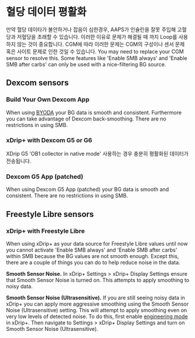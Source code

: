 # 혈당 데이터 평활화

만약 혈당 데이타가 불안하거나 잡음이 심한경우, AAPS가 인슐린을 잘못 주입해 고혈당과 저혈당을 초래할 수 있습니다. 이러한 이유로 문제가 해결될 때 까지 Loop를 사용하지 않는 것이 중요합니다. CGM에 따라 이러한 문제는 CGM의 구성이나 센서 문제 혹은 사이트 문제로 인한 것일 수 있습니다. You may need to replace your CGM sensor to resolve this. Some features like 'Enable SMB always' and 'Enable SMB after carbs' can only be used with a nice-filtering BG source.

## Dexcom sensors

### Build Your Own Dexcom App

When using [BYODA](../Hardware/DexcomG6#if-using-g6-with-build-your-own-dexcom-app) your BG data is smooth and consistent. Furthermore you can take advantage of Dexcom back-smoothing. There are no restrictions in using SMB.

### xDrip+ with Dexcom G5 or G6

XDrip G5 'OB1 collector in native mode' 사용하는 경우 충분히 평활화된 데이터가 전송됩니다.

### Dexcom G5 App (patched)

When using Dexcom G5 App (patched) your BG data is smooth and consistent. There are no restrictions in using SMB.

## Freestyle Libre sensors

### xDrip+ with Freestyle Libre

When using xDrip+ as your data source for Freestyle Libre values until now you cannot activate 'Enable SMB always' and 'Enable SMB after carbs' within SMB because the BG values are not smooth enough. Except this, there are a couple of things you can do to help reduce noise in the data.

**Smooth Sensor Noise.** In xDrip+ Settings > xDrip+ Display Settings ensure that Smooth Sensor Noise is turned on. This attempts to apply smoothing to noisy data.

**Smooth Sensor Noise (Ultrasensitive).** If you are still seeing noisy data in xDrip+ you can apply more aggressive smoothing using the Smooth Sensor Noise (Ultrasensitive) setting. This will attempt to apply smoothing even on very low levels of detected noise. To do this, first enable [engineering mode](Enabling-Engineering-Mode-in-xDrip.md) in xDrip+. Then navigate to Settings > xDrip+ Display Settings and turn on Smooth Sensor Noise (Ultrasensitive).